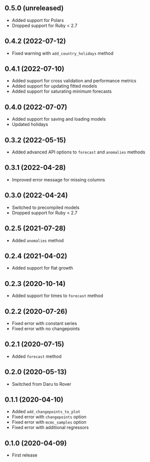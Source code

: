 ## 0.5.0 (unreleased)

- Added support for Polars
- Dropped support for Ruby < 2.7

## 0.4.2 (2022-07-12)

- Fixed warning with `add_country_holidays` method

## 0.4.1 (2022-07-10)

- Added support for cross validation and performance metrics
- Added support for updating fitted models
- Added support for saturating minimum forecasts

## 0.4.0 (2022-07-07)

- Added support for saving and loading models
- Updated holidays

## 0.3.2 (2022-05-15)

- Added advanced API options to `forecast` and `anomalies` methods

## 0.3.1 (2022-04-28)

- Improved error message for missing columns

## 0.3.0 (2022-04-24)

- Switched to precompiled models
- Dropped support for Ruby < 2.7

## 0.2.5 (2021-07-28)

- Added `anomalies` method

## 0.2.4 (2021-04-02)

- Added support for flat growth

## 0.2.3 (2020-10-14)

- Added support for times to `forecast` method

## 0.2.2 (2020-07-26)

- Fixed error with constant series
- Fixed error with no changepoints

## 0.2.1 (2020-07-15)

- Added `forecast` method

## 0.2.0 (2020-05-13)

- Switched from Daru to Rover

## 0.1.1 (2020-04-10)

- Added `add_changepoints_to_plot`
- Fixed error with `changepoints` option
- Fixed error with `mcmc_samples` option
- Fixed error with additional regressors

## 0.1.0 (2020-04-09)

- First release
